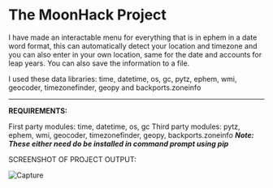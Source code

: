 # The MoonHack Project

I have made an interactable menu for everything that is in ephem in a date word format, this can automatically detect your location and timezone and you can also enter in your own location,
same for the date and accounts for leap years. You can also save the information to a file.

I used these data libraries: time, datetime, os, gc, pytz, ephem, wmi, geocoder, timezonefinder, geopy and backports.zoneinfo
*** ***
**REQUIREMENTS:**
 
First party modules: time, datetime, os, gc
Third party modules: pytz, ephem, wmi, geocoder, timezonefinder, geopy, backports.zoneinfo 
***Note: These either need do be installed in command prompt using pip***


SCREENSHOT OF PROJECT OUTPUT:

![Capture](https://github.com/slyfalco/The-MoonHack-Project/assets/43293494/c333882e-ff8c-422b-b450-680c24cf1e22)

